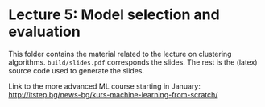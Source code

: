 # Lecture 5: Model selection and evaluation
This folder contains the material related to the lecture on clustering algorithms.
`build/slides.pdf` corresponds the slides.
The rest is the (latex) source code used to generate the slides.

Link to the more advanced ML course starting in January: http://itstep.bg/news-bg/kurs-machine-learning-from-scratch/
